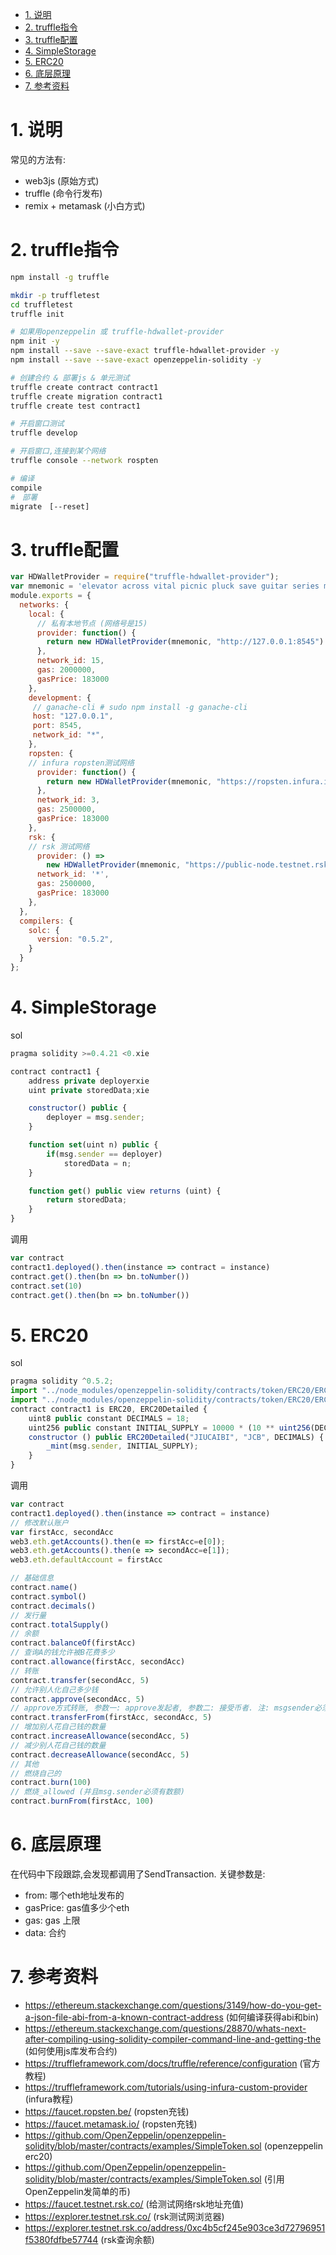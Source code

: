 <!-- TOC -->

- [1. 说明](#1-说明)
- [2. truffle指令](#2-truffle指令)
- [3. truffle配置](#3-truffle配置)
- [4. SimpleStorage](#4-simplestorage)
- [5. ERC20](#5-erc20)
- [6. 底层原理](#6-底层原理)
- [7. 参考资料](#7-参考资料)

<!-- /TOC -->


# 1. 说明

常见的方法有:

* web3js (原始方式)
* truffle (命令行发布)
* remix + metamask (小白方式)

# 2. truffle指令

```bash
npm install -g truffle 

mkdir -p truffletest
cd truffletest
truffle init

# 如果用openzeppelin 或 truffle-hdwallet-provider
npm init -y
npm install --save --save-exact truffle-hdwallet-provider -y
npm install --save --save-exact openzeppelin-solidity -y

# 创建合约 & 部署js & 单元测试
truffle create contract contract1  
truffle create migration contract1  
truffle create test contract1       

# 开启窗口测试
truffle develop

# 开启窗口,连接到某个网络
truffle console --network rospten

# 编译
compile
#　部署
migrate　[--reset]
```

# 3. truffle配置

```js
var HDWalletProvider = require("truffle-hdwallet-provider");
var mnemonic = 'elevator across vital picnic pluck save guitar series matter purse rude brave'
module.exports = {
  networks: {
    local: {
      // 私有本地节点 (网络号是15)
      provider: function() {
        return new HDWalletProvider(mnemonic, "http://127.0.0.1:8545")
      },
      network_id: 15,
      gas: 2000000,
      gasPrice: 183000
    },
    development: {
     // ganache-cli # sudo npm install -g ganache-cli
     host: "127.0.0.1", 
     port: 8545, 
     network_id: "*",
    },
    ropsten: {
    // infura ropsten测试网络
      provider: function() {
        return new HDWalletProvider(mnemonic, "https://ropsten.infura.io/v3/50a4afb18ee44d649ad9548c1828ca79")
      },
      network_id: 3,
      gas: 2500000,
      gasPrice: 183000
    },
    rsk: {
    // rsk 测试网络
      provider: () =>
        new HDWalletProvider(mnemonic, "https://public-node.testnet.rsk.co:443"),
      network_id: '*',
      gas: 2500000,
      gasPrice: 183000
    },
  },
  compilers: {
    solc: {
      version: "0.5.2",
    }
  }
};
```

# 4. SimpleStorage

sol
```js
pragma solidity >=0.4.21 <0.xie

contract contract1 {
    address private deployerxie
    uint private storedData;xie

    constructor() public {
        deployer = msg.sender;
    }

    function set(uint n) public {
        if(msg.sender == deployer)
            storedData = n;
    }

    function get() public view returns (uint) {
        return storedData;
    }
}
```

调用
```js
var contract
contract1.deployed().then(instance => contract = instance)
contract.get().then(bn => bn.toNumber())
contract.set(10)
contract.get().then(bn => bn.toNumber())
```

# 5. ERC20

sol
```js
pragma solidity ^0.5.2;
import "../node_modules/openzeppelin-solidity/contracts/token/ERC20/ERC20.sol";
import "../node_modules/openzeppelin-solidity/contracts/token/ERC20/ERC20Detailed.sol";
contract contract1 is ERC20, ERC20Detailed {
    uint8 public constant DECIMALS = 18;
    uint256 public constant INITIAL_SUPPLY = 10000 * (10 ** uint256(DECIMALS));
    constructor () public ERC20Detailed("JIUCAIBI", "JCB", DECIMALS) {
        _mint(msg.sender, INITIAL_SUPPLY);
    }
}
```

调用
```js
var contract
contract1.deployed().then(instance => contract = instance)
// 修改默认账户
var firstAcc, secondAcc
web3.eth.getAccounts().then(e => firstAcc=e[0]);
web3.eth.getAccounts().then(e => secondAcc=e[1]);
web3.eth.defaultAccount = firstAcc

// 基础信息
contract.name()
contract.symbol()
contract.decimals()
// 发行量
contract.totalSupply()
// 余额
contract.balanceOf(firstAcc)
// 查询A的钱允许被B花费多少
contract.allowance(firstAcc, secondAcc) 
// 转账
contract.transfer(secondAcc, 5)
// 允许别人化自己多少钱
contract.approve(secondAcc, 5)
// approve方式转账, 参数一: approve发起者, 参数二: 接受币者. 注: msgsender必须有币获取的权限 (要切换币的使用者)
contract.transferFrom(firstAcc, secondAcc, 5)
// 增加别人花自己钱的数量
contract.increaseAllowance(secondAcc, 5)
// 减少别人花自己钱的数量
contract.decreaseAllowance(secondAcc, 5)
// 其他
// 燃烧自己的
contract.burn(100)
// 燃烧_allowed (并且msg.sender必须有数额)
contract.burnFrom(firstAcc, 100)
```

# 6. 底层原理

在代码中下段跟踪,会发现都调用了SendTransaction. 关键参数是: 

* from: 哪个eth地址发布的
* gasPrice: gas值多少个eth
* gas: gas 上限
* data: 合约


# 7. 参考资料

* https://ethereum.stackexchange.com/questions/3149/how-do-you-get-a-json-file-abi-from-a-known-contract-address (如何编译获得abi和bin)
* https://ethereum.stackexchange.com/questions/28870/whats-next-after-compiling-using-solidity-compiler-command-line-and-getting-the (如何使用js库发布合约)
* https://truffleframework.com/docs/truffle/reference/configuration (官方教程)
* https://truffleframework.com/tutorials/using-infura-custom-provider (infura教程)
* https://faucet.ropsten.be/ (ropsten充钱)
* https://faucet.metamask.io/ (ropsten充钱)
* https://github.com/OpenZeppelin/openzeppelin-solidity/blob/master/contracts/examples/SimpleToken.sol (openzeppelin erc20)
* https://github.com/OpenZeppelin/openzeppelin-solidity/blob/master/contracts/examples/SimpleToken.sol (引用OpenZeppelin发简单的币)
* https://faucet.testnet.rsk.co/ (给测试网络rsk地址充值)
* https://explorer.testnet.rsk.co/ (rsk测试网浏览器)
* https://explorer.testnet.rsk.co/address/0xc4b5cf245e903ce3d72796951f5380fdfbe57744 (rsk查询余额)
